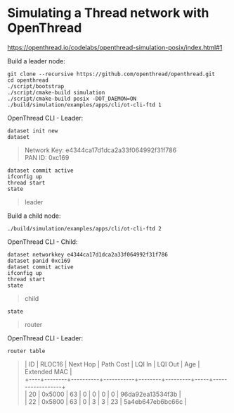 # Simulating a Thread network with OpenThread
https://openthread.io/codelabs/openthread-simulation-posix/index.html#1  
  
Build a leader node:
~~~
git clone --recursive https://github.com/openthread/openthread.git
cd openthread
./script/bootstrap
./script/cmake-build simulation
./script/cmake-build posix -DOT_DAEMON=ON
./build/simulation/examples/apps/cli/ot-cli-ftd 1
~~~
OpenThread CLI - Leader:
~~~
dataset init new
dataset
~~~
> Network Key: e4344ca17d1dca2a33f064992f31f786  
> PAN ID: 0xc169  
~~~
dataset commit active
ifconfig up
thread start
state
~~~
> leader

Build a child node:
~~~
./build/simulation/examples/apps/cli/ot-cli-ftd 2
~~~
OpenThread CLI - Child:
~~~
dataset networkkey e4344ca17d1dca2a33f064992f31f786
dataset panid 0xc169
dataset commit active
ifconfig up
thread start
state
~~~
> child
~~~
state
~~~
> router

OpenThread CLI - Leader:
~~~
router table
~~~
> | ID | RLOC16 | Next Hop | Path Cost | LQI In | LQI Out | Age | Extended MAC     |  
> +----+--------+----------+-----------+--------+---------+-----+------------------+  
> | 20 | 0x5000 |       63 |         0 |      0 |       0 |   0 | 96da92ea13534f3b |  
> | 22 | 0x5800 |       63 |         0 |      3 |       3 |  23 | 5a4eb647eb6bc66c |  
  
